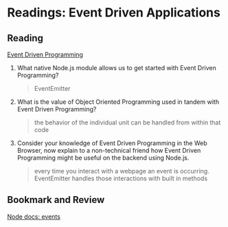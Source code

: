 Readings: Event Driven Applications
===================================

Reading
-------

[Event Driven Programming](https://www.digitalocean.com/community/tutorials/nodejs-event-driven-programming)

1. What native Node.js module allows us to get started with Event Driven Programming?

    > EventEmitter

2. What is the value of Object Oriented Programming used in tandem with Event Driven Programming?

    > the behavior of the individual unit can be handled from within that code

3. Consider your knowledge of Event Driven Programming in the Web Browser, now explain to a non-technical friend how Event Driven Programming might be useful on the backend using Node.js.

    > every time you interact with a webpage an event is occurring. EventEmitter handles those interactions with built in methods

Bookmark and Review
-------------------

[Node docs: events](https://nodejs.org/api/events.html)
